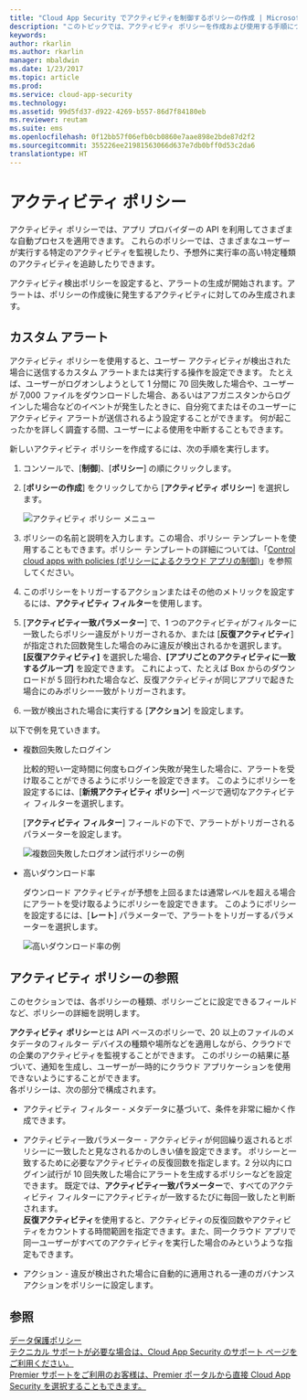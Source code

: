 ```yaml
---
title: "Cloud App Security でアクティビティを制御するポリシーの作成 | Microsoft ドキュメント"
description: "このトピックでは、アクティビティ ポリシーを作成および使用する手順について説明します。"
keywords: 
author: rkarlin
ms.author: rkarlin
manager: mbaldwin
ms.date: 1/23/2017
ms.topic: article
ms.prod: 
ms.service: cloud-app-security
ms.technology: 
ms.assetid: 99d5fd37-d922-4269-b557-86d7f84180eb
ms.reviewer: reutam
ms.suite: ems
ms.openlocfilehash: 0f12bb57f06efb0cb0860e7aae898e2bde87d2f2
ms.sourcegitcommit: 355226ee21981563066d637e7db0bff0d53c2da6
translationtype: HT
---
```

# <a name="activity-policies"></a>アクティビティ ポリシー
アクティビティ ポリシーでは、アプリ プロバイダーの API を利用してさまざまな自動プロセスを適用できます。 これらのポリシーでは、さまざまなユーザーが実行する特定のアクティビティを監視したり、予想外に実行率の高い特定種類のアクティビティを追跡したりできます。  
  
アクティビティ検出ポリシーを設定すると、アラートの生成が開始されます。アラートは、ポリシーの作成後に発生するアクティビティに対してのみ生成されます。
  
  
## <a name="custom-alerts"></a>カスタム アラート  
アクティビティ ポリシーを使用すると、ユーザー アクティビティが検出された場合に送信するカスタム アラートまたは実行する操作を設定できます。 たとえば、ユーザーがログオンしようとして 1 分間に 70 回失敗した場合や、ユーザーが 7,000 ファイルをダウンロードした場合、あるいはアフガニスタンからログインした場合などのイベントが発生したときに、自分宛てまたはそのユーザーにアクティビティ アラートが送信されるよう設定することができます。 何が起こったかを詳しく調査する間、ユーザーによる使用を中断することもできます。  
  
新しいアクティビティ ポリシーを作成するには、次の手順を実行します。  
  
1.  コンソールで、[**制御**]、[**ポリシー**] の順にクリックします。  
  
2.  [**ポリシーの作成**] をクリックしてから [**アクティビティ ポリシー**] を選択します。  
  
     ![アクティビティ ポリシー メニュー](./media/activity-policy-menu.png "activity policy menu")  
  
3.  ポリシーの名前と説明を入力します。この場合、ポリシー テンプレートを使用することもできます。ポリシー テンプレートの詳細については、「[Control cloud apps with policies (ポリシーによるクラウド アプリの制御)](control-cloud-apps-with-policies.md)」を参照してください。  
  
4.  このポリシーをトリガーするアクションまたはその他のメトリックを設定するには、**アクティビティ フィルター**を使用します。  
  
5.  [**アクティビティ一致パラメーター**] で、1 つのアクティビティがフィルターに一致したらポリシー違反がトリガーされるか、または [**反復アクティビティ**] が指定された回数発生した場合のみに違反が検出されるかを選択します。  
    **[反復アクティビティ]** を選択した場合、**[アプリごとのアクティビティに一致するグループ]** を設定できます。 これによって、たとえば Box からのダウンロードが 5 回行われた場合など、反復アクティビティが同じアプリで起きた場合にのみポリシー一致がトリガーされます。  
  
6.  一致が検出された場合に実行する [**アクション**] を設定します。  
  
以下で例を見ていきます。  
  
-   複数回失敗したログイン  
  
     比較的短い一定時間に何度もログイン失敗が発生した場合に、アラートを受け取ることができるようにポリシーを設定できます。 このようにポリシーを設定するには、[**新規アクティビティ ポリシー**] ページで適切なアクティビティ フィルターを選択します。  
  
     [**アクティビティ フィルター**] フィールドの下で、アラートがトリガーされるパラメーターを設定します。  
  
     ![複数回失敗したログオン試行ポリシーの例](./media/multiple-failed-log-on-attempts-policy-example.png "multiple failed log on attempts policy example")  
  
-   高いダウンロード率  
  
     ダウンロード アクティビティが予想を上回るまたは通常レベルを超える場合にアラートを受け取るようにポリシーを設定できます。 このようにポリシーを設定するには、[**レート**] パラメーターで、アラートをトリガーするパラメーターを選択します。  
  
     ![高いダウンロード率の例](./media/high-download-rate-example.png "high download rate example")  
  
  
## <a name="activity-policy-reference"></a>アクティビティ ポリシーの参照  
このセクションでは、各ポリシーの種類、ポリシーごとに設定できるフィールドなど、ポリシーの詳細を説明します。  
  
**アクティビティ ポリシー**とは API ベースのポリシーで、20 以上のファイルのメタデータのフィルター デバイスの種類や場所などを適用しながら、クラウドでの企業のアクティビティを監視することができます。 このポリシーの結果に基づいて、通知を生成し、ユーザーが一時的にクラウド アプリケーションを使用できないようにすることができます。   
各ポリシーは、次の部分で構成されます。  
  
-   アクティビティ フィルター - メタデータに基づいて、条件を非常に細かく作成できます。  
  
-   アクティビティ一致パラメーター - アクティビティが何回繰り返されるとポリシーに一致したと見なされるかのしきい値を設定できます。  ポリシーと一致するために必要なアクティビティの反復回数を指定します。2 分以内にログイン試行が 10 回失敗した場合にアラートを生成するポリシーなどを設定できます。  既定では、**アクティビティ一致パラメーター**で、すべてのアクティビティ フィルターにアクティビティが一致するたびに毎回一致したと判断されます。   
**反復アクティビティ**を使用すると、アクティビティの反復回数やアクティビティをカウントする時間範囲を指定できます。また、同一クラウド アプリで同一ユーザーがすべてのアクティビティを実行した場合のみというような指定もできます。  
  
  
-   アクション - 違反が検出された場合に自動的に適用される一連のガバナンス アクションをポリシーに設定します。  
## <a name="see-also"></a>参照  
[データ保護ポリシー](data-protection-policies.md)   
[テクニカル サポートが必要な場合は、Cloud App Security のサポート ページをご利用ください。](http://support.microsoft.com/oas/default.aspx?prid=16031)   
[Premier サポートをご利用のお客様は、Premier ポータルから直接 Cloud App Security を選択することもできます。](https://premier.microsoft.com/)  
  
  